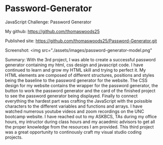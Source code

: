 # Password-Generator
JavaScript Challenge: Password Generator

My github: https://github.com/thomaswoods25

Published site: https://github.com/thomaswoods25/Password-Generator.git

Screenshot: <img src="./assets/images/password-generator-model.png"
                 
Summary: With the 3rd project, I was able to create a successful password generator containing my html, css design and javascript code. 
I have continued to learn and grow my HTML skill and trying to perfect it. 
My HTML elements are composed of different structures, positions and styles being the baseline to the password generator for the website. 
The CSS design for my website contains the wrapper for the password generator, the button to work the password generator and the card of the finished project to see the password generator being displayed.
Finally to connect everything the hardest part was crafting the JavaScript with the poissible characters to the different variables and functions and arrays.
I have watched numerous youtube videos and zoom recordings on the UNC bootcamp website.
I have reached out to my ASKBCS, TAs during my office hours, my intructor during class hours and my acaedmic advisors to get all the proper knowledge from the resources I am provided. This third project was a great opportunity to continously craft my visual studio coding projects.                  
